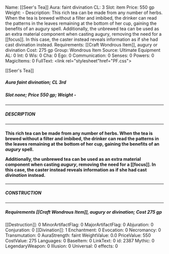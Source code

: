 Name: [[Seer's Tea]]
Aura: faint divination
CL: 3
Slot: item
Price: 550 gp
Weight: -
Description: This rich tea can be made from any number of herbs. When the tea is brewed without a filter and imbibed, the drinker can read the patterns in the leaves remaining at the bottom of her cup, gaining the benefits of an augury spell. Additionally, the unbrewed tea can be used as an extra material component when casting augury, removing the need for a [[focus]]. In this case, the caster instead reveals information as if she had cast divination instead.
Requirements: [[Craft Wondrous Item]], augury or divination
Cost: 275 gp
Group: Wondrous Item
Source: Ultimate Equipment
AL: 0
Int: 0
Wis: 0
Cha: 0
Ego: 0
Communication: 0
Senses: 0
Powers: 0
MagicItems: 0
FullText: <link rel="stylesheet"href="PF.css"><div class="heading"><p class="alignleft">[[Seer's Tea]]</p><div style="clear: both;"></div></div><div><h5><b>Aura </b>faint divination; <b>CL </b>3rd</h5><h5><b>Slot </b>none; <b>Price </b>550 gp; <b>Weight </b>-</h5></div><hr/><div><h5><b>DESCRIPTION</b></h5></div><hr/><div><h4><p>This rich tea can be made from any number of herbs. When the tea is brewed without a filter and imbibed, the drinker can read the patterns in the leaves remaining at the bottom of her cup, gaining the benefits of an <i>augury</i> spell. </p><p>Additionally, the unbrewed tea can be used as an extra material component when casting <i>augury</i>, removing the need for a [[focus]]. In this case, the caster instead reveals information as if she had cast <i>divination</i> instead.</p></h4></div><hr/><div><h5><b>CONSTRUCTION</b></h5></div><hr/><div><h5><b>Requirements </b>[[Craft Wondrous Item]], <i>augury or divination</i>; <b>Cost </b>275 gp</h5></div>
[[Destruction]]: 0
MinorArtifactFlag: 0
MajorArtifactFlag: 0
Abjuration: 0
Conjuration: 0
[[Divination]]: 1
Enchantment: 0
Evocation: 0
Necromancy: 0
Transmutation: 0
AuraStrength: faint
WeightValue: 0.0
PriceValue: 550
CostValue: 275
Languages: 0
BaseItem: 0
LinkText: 0
id: 2387
Mythic: 0
LegendaryWeapon: 0
Illusion: 0
Universal: 0
effects: 0
